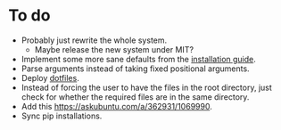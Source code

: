 # To do
- Probably just rewrite the whole system.
  - Maybe release the new system under MIT?
- Implement some more sane defaults from the [installation
  guide](https://wiki.archlinux.org/title/Installation_guide).
- Parse arguments instead of taking fixed positional arguments.
- Deploy [dotfiles](https://github.com/XPhyro/dotfiles).
- Instead of forcing the user to have the files in the root directory, just
  check for whether the required files are in the same directory.
- Add this https://askubuntu.com/a/362931/1069990.
- Sync pip installations.
